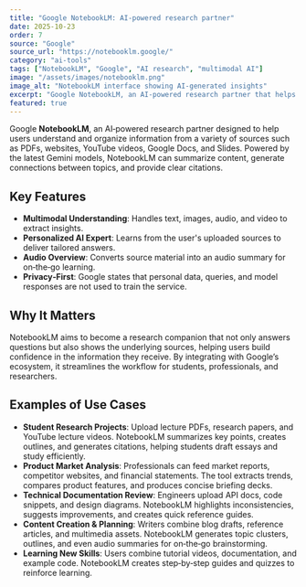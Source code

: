 ```yaml
---
title: "Google NotebookLM: AI-powered research partner"
date: 2025-10-23
order: 7
source: "Google"
source_url: "https://notebooklm.google/"
category: "ai-tools"
tags: ["NotebookLM", "Google", "AI research", "multimodal AI"]
image: "/assets/images/notebooklm.png"
image_alt: "NotebookLM interface showing AI-generated insights"
excerpt: "Google NotebookLM, an AI‑powered research partner that helps users organize, summarize, and gain insights from their documents, videos, and web sources using Gemini models."
featured: true
---
```


Google **NotebookLM**, an AI‑powered research partner designed to help users understand and organize information from a variety of sources such as PDFs, websites, YouTube videos, Google Docs, and Slides. Powered by the latest Gemini models, NotebookLM can summarize content, generate connections between topics, and provide clear citations.

## Key Features

- **Multimodal Understanding**: Handles text, images, audio, and video to extract insights.
- **Personalized AI Expert**: Learns from the user's uploaded sources to deliver tailored answers.
- **Audio Overview**: Converts source material into an audio summary for on‑the‑go learning.
- **Privacy‑First**: Google states that personal data, queries, and model responses are not used to train the service.

## Why It Matters

NotebookLM aims to become a research companion that not only answers questions but also shows the underlying sources, helping users build confidence in the information they receive. By integrating with Google’s ecosystem, it streamlines the workflow for students, professionals, and researchers.

## Examples of Use Cases

- **Student Research Projects**: Upload lecture PDFs, research papers, and YouTube lecture videos. NotebookLM summarizes key points, creates outlines, and generates citations, helping students draft essays and study efficiently.
- **Product Market Analysis**: Professionals can feed market reports, competitor websites, and financial statements. The tool extracts trends, compares product features, and produces concise briefing decks.
- **Technical Documentation Review**: Engineers upload API docs, code snippets, and design diagrams. NotebookLM highlights inconsistencies, suggests improvements, and creates quick reference guides.
- **Content Creation & Planning**: Writers combine blog drafts, reference articles, and multimedia assets. NotebookLM generates topic clusters, outlines, and even audio summaries for on‑the‑go brainstorming.
- **Learning New Skills**: Users combine tutorial videos, documentation, and example code. NotebookLM creates step‑by‑step guides and quizzes to reinforce learning.
